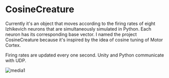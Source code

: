 # CosineCreature

Currently it's an object that moves according to the firing rates of eight Izhikevich neurons that are simultaneously simulated in Python.
Each neuron has its corresponding base vector.
I named the project CosineCreature because it's inspired by the idea of cosine tuning of Motor Cortex.

Firing rates are updated every one second.
Unity and Python communicate with UDP.


![media1](https://user-images.githubusercontent.com/75618251/119824528-f7b37200-bf30-11eb-982c-95e6ac6d68f2.gif)

